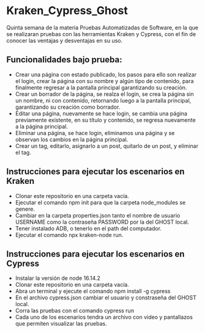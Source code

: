 # Kraken_Cypress_Ghost
Quinta semana de la materia Pruebas Automatizadas de Software, en la que se realizaran pruebas con las herramientas Kraken y Cypress, con el fin de conocer las ventajas y desventajas en su uso.
## Funcionalidades bajo prueba:
- Crear una página con estado publicado, los pasos para ello son realizar el login, crear la página con su nombre y algún tipo de contenido, para finalmente regresar a la pantalla principal garantizando su creación.
- Crear un borrador de la página, se realza el login, se crea la página sin un nombre, ni con contenido, retornando luego a la pantalla principal, garantizando su creación como borrador.
- Editar una página, nuevamente se hace login, se cambia una página previamente existente, en su título y contenido, se regresa nuevamente a la página principal.
- Eliminar una página, se hace login, eliminamos una página y se observan los cambios en la página principal.
- Crear un tag, editarlo, asignarlo a un post, quitarlo de un post, y eliminar el tag.
## Instrucciones para ejecutar los escenarios en Kraken
- Clonar este repositorio en una carpeta vacía.
- Ejecutar el comando npm init para que la carpeta node_modules se genere.
- Cambiar en la carpeta properties.json tanto el nombre de usuario USERNAME como la contraseña PASSWORD por la del GHOST local.
- Tener instalado ADB, o tenerlo en el path del computador.
- Ejecutar el comando npx kraken-node run.
## Instrucciones para ejecutar los escenarios en Cypress
- Instalar la versión de node 16.14.2
- Clonar este repositorio en una carpeta vacía.
- Abra un terminal y ejecute el comando npm install -g cypress
- En el archivo cypress.json cambiar el usuario y constraseña del GHOST local.
- Corra las pruebas con el comando cypress run
- Cada uno de los escenarios tendra un archivo con video y pantallazos que permiten visualizar las pruebas.
